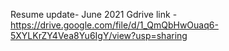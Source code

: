 Resume
update- June 2021
Gdrive link - https://drive.google.com/file/d/1_QmQbHwOuaq6-5XYLKrZY4Vea8Yu6IgY/view?usp=sharing
